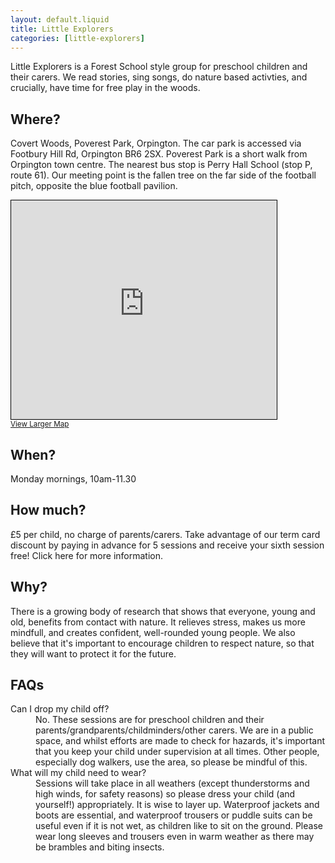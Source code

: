 ```yaml
---
layout: default.liquid
title: Little Explorers
categories: [little-explorers]
---
```


Little Explorers is a Forest School style group for preschool children
and their carers. We read stories, sing songs, do nature based
activties, and crucially, have time for free play in the woods.

## Where? 

Covert Woods, Poverest Park, Orpington. The car park is accessed via
Footbury Hill Rd, Orpington BR6 2SX. Poverest Park is a short walk
from Orpington town centre. The nearest bus stop is Perry Hall School
(stop P, route 61). Our meeting point is the fallen tree on the far
side of the football pitch, opposite the blue football pavilion.

<iframe width="425" height="350" frameborder="0" scrolling="no"
marginheight="0" marginwidth="0"
src="https://www.openstreetmap.org/export/embed.html?bbox=0.08855581283569336%2C51.38178554297546%2C0.10355472564697267%2C51.38763092355746&amp;layer=mapnik"
style="border: 1px solid
black"></iframe><br/><small><a href="https://www.openstreetmap.org/#map=17/51.38471/0.09606">View
Larger Map</a></small>

## When?

Monday mornings, 10am-11.30

## How much?

£5 per child, no charge of parents/carers. Take advantage of our term
card discount by paying in advance for 5 sessions and receive your
sixth session free! Click here for more information.

## Why?

There is a growing body of research that shows that everyone, young
and old, benefits from contact with nature. It relieves stress, makes
us more mindfull, and creates confident, well-rounded young people. We
also believe that it's important to encourage children to respect
nature, so that they will want to protect it for the future.

## FAQs

<dl>
  <dt>Can I drop my child off?</dt>

  <dd>No. These sessions are for preschool children and their
  parents/grandparents/childminders/other carers. We are in a public
  space, and whilst efforts are made to check for hazards, it's
  important that you keep your child under supervision at all
  times. Other people, especially dog walkers, use the area, so please
  be mindful of this.</dd>

  <dt>What will my child need to wear?</dt>
  
  <dd>Sessions will take place in all weathers (except thunderstorms
  and high winds, for safety reasons) so please dress your child (and
  yourself!) appropriately. It is wise to layer up. Waterproof jackets
  and boots are essential, and waterproof trousers or puddle suits can
  be useful even if it is not wet, as children like to sit on the
  ground. Please wear long sleeves and trousers even in warm weather
  as there may be brambles and biting insects.</dd>
